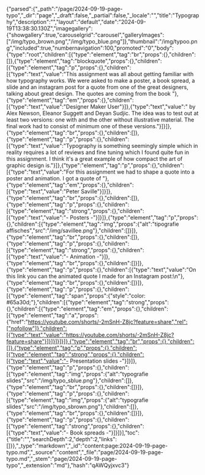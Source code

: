 {"parsed":{"_path":"/page/2024-09-19-page-typo","_dir":"page","_draft":false,"_partial":false,"_locale":"","title":"Typography","description":"","layout":"default","date":"2024-09-19T13:38:30.130Z","imagegallery":{"showgallery":true,"carouselgrid":"carousel","galleryImages":["/img/typo_brown.png","/img/typo_blue.png"]},"thumbnail":"/img/typoo.png","included":true,"numbernavigation":100,"promoted":"0","body":{"type":"root","children":[{"type":"element","tag":"br","props":{},"children":[]},{"type":"element","tag":"blockquote","props":{},"children":[{"type":"element","tag":"p","props":{},"children":[{"type":"text","value":"This assignment was all about getting familiar with how typography works. We were asked to make a poster, a book spread, a slide and an instagram post for a quote from one of the great designers, talking about great design. The quotes are coming from the book "},{"type":"element","tag":"em","props":{},"children":[{"type":"text","value":"Designer Maker User"}]},{"type":"text","value":" by Alex Newson, Eleanor Suggett and Deyan Sudjic. The idea was to test out at least two versions: one with and the other without illustrative material. The final work had to consist of minimum one of these versions."}]}]},{"type":"element","tag":"br","props":{},"children":[]},{"type":"element","tag":"p","props":{},"children":[{"type":"text","value":"Typography is something seemingly simple which in reality requires a lot of reviews and fine tuning which I found quite fun in this assignment. I think it's a great example of how compact the art of graphic design is."}]},{"type":"element","tag":"p","props":{},"children":[{"type":"text","value":"For this assignment we had to shape a quote into a poster and animation. I got a quote of "},{"type":"element","tag":"em","props":{},"children":[{"type":"text","value":"Peter Saville"}]}]},{"type":"element","tag":"br","props":{},"children":[]},{"type":"element","tag":"p","props":{},"children":[{"type":"element","tag":"strong","props":{},"children":[{"type":"text","value":"- Posters -"}]}]},{"type":"element","tag":"p","props":{},"children":[{"type":"element","tag":"img","props":{"alt":"tipografie affisches","src":"/img/savillee.png"},"children":[]}]},{"type":"element","tag":"br","props":{},"children":[]},{"type":"element","tag":"p","props":{},"children":[{"type":"element","tag":"strong","props":{},"children":[{"type":"text","value":"- Animation -"}]},{"type":"element","tag":"br","props":{},"children":[]}]},{"type":"element","tag":"p","props":{},"children":[{"type":"text","value":"On this link you can the animated quote I made for an Instagram post:\n"},{"type":"element","tag":"br","props":{},"children":[]}]},{"type":"element","tag":"p","props":{},"children":[{"type":"element","tag":"span","props":{"style":"color: #65a30d;"},"children":[{"type":"element","tag":"strong","props":{},"children":[{"type":"element","tag":"em","props":{},"children":[{"type":"element","tag":"a","props":{"href":"https://youtube.com/shorts/-2mSnH-Z8jc?feature=share","rel":["nofollow"]},"children":[{"type":"text","value":"https://youtube.com/shorts/-2mSnH-Z8jc?feature=share"}]}]}]}]}]},{"type":"element","tag":"br","props":{},"children":[]},{"type":"element","tag":"p","props":{},"children":[{"type":"element","tag":"strong","props":{},"children":[{"type":"text","value":"- Presentation slides -"}]}]},{"type":"element","tag":"p","props":{},"children":[{"type":"element","tag":"img","props":{"alt":"typografie slides","src":"/img/typo_sblue.png"},"children":[]},{"type":"element","tag":"br","props":{},"children":[]}]},{"type":"element","tag":"p","props":{},"children":[{"type":"element","tag":"img","props":{"alt":"typografie slides","src":"/img/typo_sbrown.png"},"children":[]},{"type":"element","tag":"br","props":{},"children":[]}]},{"type":"element","tag":"p","props":{},"children":[{"type":"element","tag":"strong","props":{},"children":[{"type":"text","value":"- Book spreads -"}]}]}],"toc":{"title":"","searchDepth":2,"depth":2,"links":[]}},"_type":"markdown","_id":"content:page:2024-09-19-page-typo.md","_source":"content","_file":"page/2024-09-19-page-typo.md","_stem":"page/2024-09-19-page-typo","_extension":"md"},"hash":"qAWQyjxvc3"}
